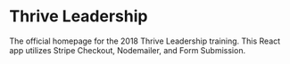 # Thrive Leadership

The official homepage for the 2018 Thrive Leadership training. This React app utilizes Stripe Checkout, Nodemailer, and Form Submission.
